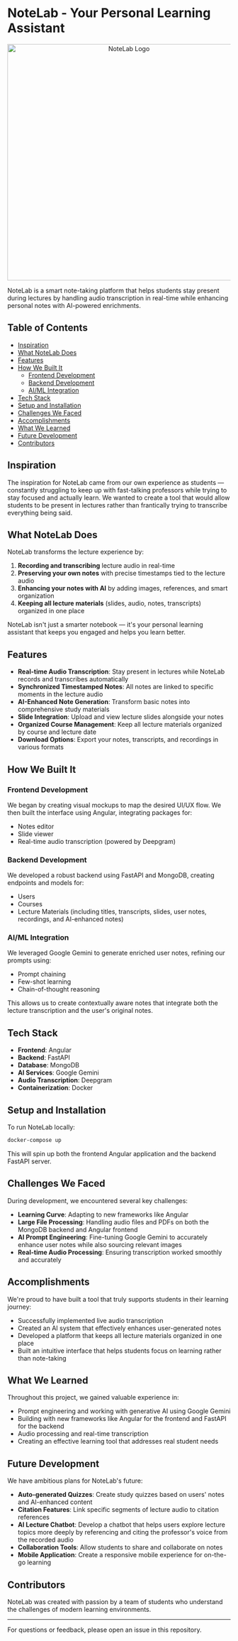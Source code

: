 # NoteLab - Your Personal Learning Assistant

<p align="center">
  <img width="533" alt="NoteLab Logo" src="https://github.com/user-attachments/assets/401a4e93-3f48-4552-a8b6-f9138616930c" />
</p>

NoteLab is a smart note-taking platform that helps students stay present during lectures by handling audio transcription in real-time while enhancing personal notes with AI-powered enrichments.

## Table of Contents
- [Inspiration](#inspiration)
- [What NoteLab Does](#what-notelab-does)
- [Features](#features)
- [How We Built It](#how-we-built-it)
  - [Frontend Development](#frontend-development)
  - [Backend Development](#backend-development)
  - [AI/ML Integration](#aiml-integration)
- [Tech Stack](#tech-stack)
- [Setup and Installation](#setup-and-installation)
- [Challenges We Faced](#challenges-we-faced)
- [Accomplishments](#accomplishments)
- [What We Learned](#what-we-learned)
- [Future Development](#future-development)
- [Contributors](#contributors)

## Inspiration

The inspiration for NoteLab came from our own experience as students — constantly struggling to keep up with fast-talking professors while trying to stay focused and actually learn. We wanted to create a tool that would allow students to be present in lectures rather than frantically trying to transcribe everything being said.

## What NoteLab Does

NoteLab transforms the lecture experience by:

1. **Recording and transcribing** lecture audio in real-time
2. **Preserving your own notes** with precise timestamps tied to the lecture audio
3. **Enhancing your notes with AI** by adding images, references, and smart organization
4. **Keeping all lecture materials** (slides, audio, notes, transcripts) organized in one place

NoteLab isn't just a smarter notebook — it's your personal learning assistant that keeps you engaged and helps you learn better.

## Features

- **Real-time Audio Transcription**: Stay present in lectures while NoteLab records and transcribes automatically
- **Synchronized Timestamped Notes**: All notes are linked to specific moments in the lecture audio
- **AI-Enhanced Note Generation**: Transform basic notes into comprehensive study materials
- **Slide Integration**: Upload and view lecture slides alongside your notes
- **Organized Course Management**: Keep all lecture materials organized by course and lecture date
- **Download Options**: Export your notes, transcripts, and recordings in various formats

## How We Built It

### Frontend Development
We began by creating visual mockups to map the desired UI/UX flow. We then built the interface using Angular, integrating packages for:
- Notes editor
- Slide viewer
- Real-time audio transcription (powered by Deepgram)

### Backend Development
We developed a robust backend using FastAPI and MongoDB, creating endpoints and models for:
- Users
- Courses
- Lecture Materials (including titles, transcripts, slides, user notes, recordings, and AI-enhanced notes)

### AI/ML Integration
We leveraged Google Gemini to generate enriched user notes, refining our prompts using:
- Prompt chaining
- Few-shot learning
- Chain-of-thought reasoning

This allows us to create contextually aware notes that integrate both the lecture transcription and the user's original notes.

## Tech Stack

- **Frontend**: Angular
- **Backend**: FastAPI 
- **Database**: MongoDB
- **AI Services**: Google Gemini
- **Audio Transcription**: Deepgram
- **Containerization**: Docker

## Setup and Installation

To run NoteLab locally:

```bash
docker-compose up
```

This will spin up both the frontend Angular application and the backend FastAPI server.

## Challenges We Faced

During development, we encountered several key challenges:

- **Learning Curve**: Adapting to new frameworks like Angular
- **Large File Processing**: Handling audio files and PDFs on both the MongoDB backend and Angular frontend
- **AI Prompt Engineering**: Fine-tuning Google Gemini to accurately enhance user notes while also sourcing relevant images
- **Real-time Audio Processing**: Ensuring transcription worked smoothly and accurately

## Accomplishments

We're proud to have built a tool that truly supports students in their learning journey:

- Successfully implemented live audio transcription
- Created an AI system that effectively enhances user-generated notes
- Developed a platform that keeps all lecture materials organized in one place
- Built an intuitive interface that helps students focus on learning rather than note-taking

## What We Learned

Throughout this project, we gained valuable experience in:

- Prompt engineering and working with generative AI using Google Gemini
- Building with new frameworks like Angular for the frontend and FastAPI for the backend
- Audio processing and real-time transcription
- Creating an effective learning tool that addresses real student needs

## Future Development

We have ambitious plans for NoteLab's future:

- **Auto-generated Quizzes**: Create study quizzes based on users' notes and AI-enhanced content
- **Citation Features**: Link specific segments of lecture audio to citation references
- **AI Lecture Chatbot**: Develop a chatbot that helps users explore lecture topics more deeply by referencing and citing the professor's voice from the recorded audio
- **Collaboration Tools**: Allow students to share and collaborate on notes
- **Mobile Application**: Create a responsive mobile experience for on-the-go learning

## Contributors

NoteLab was created with passion by a team of students who understand the challenges of modern learning environments.

---

For questions or feedback, please open an issue in this repository.
